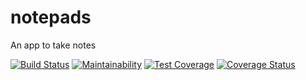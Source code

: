 # notepads
An app to take notes

[![Build Status](https://travis-ci.org/sojida/notepads.svg?branch=develop)](https://travis-ci.org/sojida/notepads)
[![Maintainability](https://api.codeclimate.com/v1/badges/3dc896a29dc61f742801/maintainability)](https://codeclimate.com/github/sojida/notepads/maintainability)
[![Test Coverage](https://api.codeclimate.com/v1/badges/3dc896a29dc61f742801/test_coverage)](https://codeclimate.com/github/sojida/notepads/test_coverage)
[![Coverage Status](https://coveralls.io/repos/github/sojida/notepads/badge.svg?branch=develop)](https://coveralls.io/github/sojida/notepads?branch=develop)
